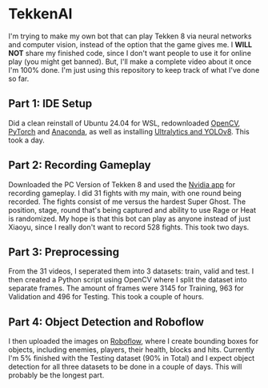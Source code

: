 # TekkenAI
I'm trying to make my own bot that can play Tekken 8 via neural networks and computer vision, instead of the option that the game gives me. I **WILL NOT** share my finished code, since I don't want people to use it for online play (you might get banned). But, I'll make a complete video about it once I'm 100% done. I'm just using this repository to keep track of what I've done so far.

## Part 1: IDE Setup
Did a clean reinstall of Ubuntu 24.04 for WSL, redownloaded [OpenCV](https://opencv.org/), [PyTorch](https://pytorch.org/) and [Anaconda](https://www.anaconda.com/), as well as installing [Ultralytics and YOLOv8](https://github.com/ultralytics/ultralytics). This took a day.

## Part 2: Recording Gameplay
Downloaded the PC Version of Tekken 8 and used the [Nvidia app](https://www.nvidia.com/en-us/software/nvidia-app/) for recording gameplay. I did 31 fights with my main, with one round being recorded. The fights consist of me versus the hardest Super Ghost. The position, stage, round that's being captured and ability to use Rage or Heat is randomized. My hope is that this bot can play as anyone instead of just Xiaoyu, since I really don't want to record 528 fights. This took two days.

## Part 3: Preprocessing
From the 31 videos, I seperated them into 3 datasets: train, valid and test. I then created a Python script using OpenCV where I split the dataset into separate frames. The amount of frames were 3145 for Training, 963 for Validation and 496 for Testing. This took a couple of hours.

## Part 4: Object Detection and Roboflow
I then uploaded the images on [Roboflow](https://universe.roboflow.com/), where I create bounding boxes for objects, including enemies, players, their health, blocks and hits. Currently I'm 5% finished with the Testing dataset (90% in Total) and I expect object detection for all three datasets to be done in a couple of days. This will probably be the longest part.
